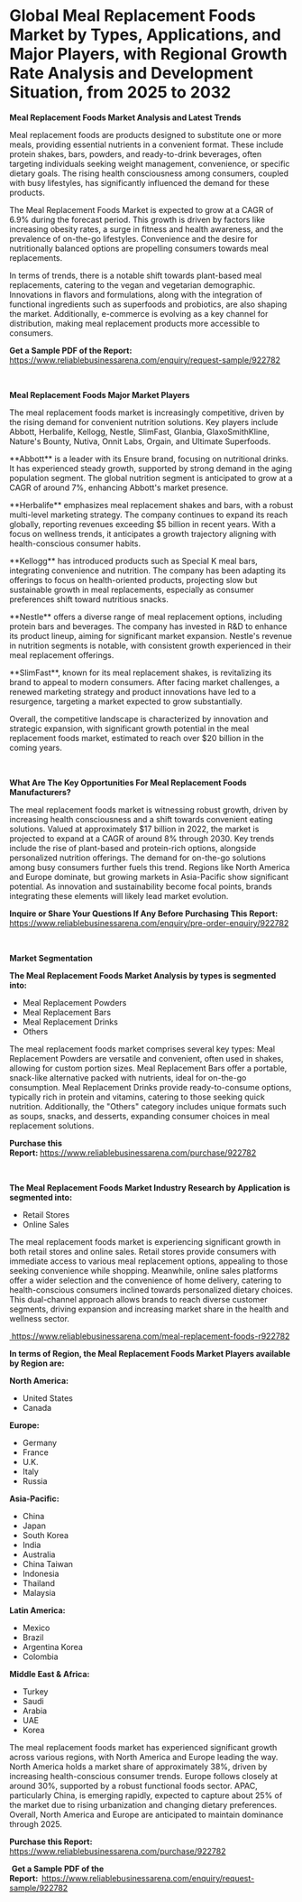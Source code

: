 <p><h1>Global Meal Replacement Foods Market by Types, Applications, and Major Players, with Regional Growth Rate Analysis and Development Situation, from 2025 to 2032</h1></p><p><strong>Meal Replacement Foods Market Analysis and Latest Trends</strong></p>
<p><p>Meal replacement foods are products designed to substitute one or more meals, providing essential nutrients in a convenient format. These include protein shakes, bars, powders, and ready-to-drink beverages, often targeting individuals seeking weight management, convenience, or specific dietary goals. The rising health consciousness among consumers, coupled with busy lifestyles, has significantly influenced the demand for these products.</p><p>The Meal Replacement Foods Market is expected to grow at a CAGR of 6.9% during the forecast period. This growth is driven by factors like increasing obesity rates, a surge in fitness and health awareness, and the prevalence of on-the-go lifestyles. Convenience and the desire for nutritionally balanced options are propelling consumers towards meal replacements. </p><p>In terms of trends, there is a notable shift towards plant-based meal replacements, catering to the vegan and vegetarian demographic. Innovations in flavors and formulations, along with the integration of functional ingredients such as superfoods and probiotics, are also shaping the market. Additionally, e-commerce is evolving as a key channel for distribution, making meal replacement products more accessible to consumers.</p></p>
<p><strong>Get a Sample PDF of the Report:&nbsp;</strong> <a href="https://www.reliablebusinessarena.com/enquiry/request-sample/922782?utm_campaign=3646&utm_medium=2&utm_source=Github&utm_content=ia&utm_term=16042025&utm_id=meal-replacement-foods">https://www.reliablebusinessarena.com/enquiry/request-sample/922782</a></p>
<p>&nbsp;</p>
<p><strong>Meal Replacement Foods Major Market Players</strong></p>
<p><p>The meal replacement foods market is increasingly competitive, driven by the rising demand for convenient nutrition solutions. Key players include Abbott, Herbalife, Kellogg, Nestle, SlimFast, Glanbia, GlaxoSmithKline, Nature's Bounty, Nutiva, Onnit Labs, Orgain, and Ultimate Superfoods.</p><p>**Abbott** is a leader with its Ensure brand, focusing on nutritional drinks. It has experienced steady growth, supported by strong demand in the aging population segment. The global nutrition segment is anticipated to grow at a CAGR of around 7%, enhancing Abbott's market presence.</p><p>**Herbalife** emphasizes meal replacement shakes and bars, with a robust multi-level marketing strategy. The company continues to expand its reach globally, reporting revenues exceeding $5 billion in recent years. With a focus on wellness trends, it anticipates a growth trajectory aligning with health-conscious consumer habits.</p><p>**Kellogg** has introduced products such as Special K meal bars, integrating convenience and nutrition. The company has been adapting its offerings to focus on health-oriented products, projecting slow but sustainable growth in meal replacements, especially as consumer preferences shift toward nutritious snacks.</p><p>**Nestle** offers a diverse range of meal replacement options, including protein bars and beverages. The company has invested in R&D to enhance its product lineup, aiming for significant market expansion. Nestle's revenue in nutrition segments is notable, with consistent growth experienced in their meal replacement offerings.</p><p>**SlimFast**, known for its meal replacement shakes, is revitalizing its brand to appeal to modern consumers. After facing market challenges, a renewed marketing strategy and product innovations have led to a resurgence, targeting a market expected to grow substantially.</p><p>Overall, the competitive landscape is characterized by innovation and strategic expansion, with significant growth potential in the meal replacement foods market, estimated to reach over $20 billion in the coming years.</p></p>
<p>&nbsp;</p>
<p><strong>What Are The Key Opportunities For Meal Replacement Foods Manufacturers?</strong></p>
<p><p>The meal replacement foods market is witnessing robust growth, driven by increasing health consciousness and a shift towards convenient eating solutions. Valued at approximately $17 billion in 2022, the market is projected to expand at a CAGR of around 8% through 2030. Key trends include the rise of plant-based and protein-rich options, alongside personalized nutrition offerings. The demand for on-the-go solutions among busy consumers further fuels this trend. Regions like North America and Europe dominate, but growing markets in Asia-Pacific show significant potential. As innovation and sustainability become focal points, brands integrating these elements will likely lead market evolution.</p></p>
<p><strong>Inquire or Share Your Questions If Any Before Purchasing This Report:</strong> <a href="https://www.reliablebusinessarena.com/enquiry/pre-order-enquiry/922782?utm_campaign=3646&utm_medium=2&utm_source=Github&utm_content=ia&utm_term=16042025&utm_id=meal-replacement-foods">https://www.reliablebusinessarena.com/enquiry/pre-order-enquiry/922782</a></p>
<p>&nbsp;</p>
<p><strong>Market Segmentation</strong></p>
<p><strong>The Meal Replacement Foods Market Analysis by types is segmented into:</strong></p>
<p><ul><li>Meal Replacement Powders</li><li>Meal Replacement Bars</li><li>Meal Replacement Drinks</li><li>Others</li></ul></p>
<p><p>The meal replacement foods market comprises several key types: Meal Replacement Powders are versatile and convenient, often used in shakes, allowing for custom portion sizes. Meal Replacement Bars offer a portable, snack-like alternative packed with nutrients, ideal for on-the-go consumption. Meal Replacement Drinks provide ready-to-consume options, typically rich in protein and vitamins, catering to those seeking quick nutrition. Additionally, the "Others" category includes unique formats such as soups, snacks, and desserts, expanding consumer choices in meal replacement solutions.</p></p>
<p><strong>Purchase this Report:&nbsp;</strong><a href="https://www.reliablebusinessarena.com/purchase/922782?utm_campaign=3646&utm_medium=2&utm_source=Github&utm_content=ia&utm_term=16042025&utm_id=meal-replacement-foods">https://www.reliablebusinessarena.com/purchase/922782</a></p>
<p>&nbsp;</p>
<p><strong>The Meal Replacement Foods Market Industry Research by Application is segmented into:</strong></p>
<p><ul><li>Retail Stores</li><li>Online Sales</li></ul></p>
<p><p>The meal replacement foods market is experiencing significant growth in both retail stores and online sales. Retail stores provide consumers with immediate access to various meal replacement options, appealing to those seeking convenience while shopping. Meanwhile, online sales platforms offer a wider selection and the convenience of home delivery, catering to health-conscious consumers inclined towards personalized dietary choices. This dual-channel approach allows brands to reach diverse customer segments, driving expansion and increasing market share in the health and wellness sector.</p></p>
<p><a href="https://www.reliablebusinessarena.com/meal-replacement-foods-r922782?utm_campaign=3646&utm_medium=2&utm_source=Github&utm_content=ia&utm_term=16042025&utm_id=meal-replacement-foods">&nbsp;https://www.reliablebusinessarena.com/meal-replacement-foods-r922782</a></p>
<p><strong>In terms of Region, the Meal Replacement Foods Market Players available by Region are:</strong></p>
<p>
    <p> <strong> North America: </strong>
        <ul>
            <li>United States</li>
            <li>Canada</li>
        </ul>
        </p> 
    <p> <strong> Europe: </strong>
        <ul>
            <li>Germany</li>
            <li>France</li>
            <li>U.K.</li>
            <li>Italy</li>
            <li>Russia</li>
        </ul>
        </p> 
    <p> <strong> Asia-Pacific: </strong>
        <ul>
            <li>China</li>
            <li>Japan</li>
            <li>South Korea</li>
            <li>India</li>
            <li>Australia</li>
            <li>China Taiwan</li>
            <li>Indonesia</li>
            <li>Thailand</li>
            <li>Malaysia</li>
        </ul>
        </p> 
    <p> <strong> Latin America: </strong>
        <ul>
            <li>Mexico</li>
            <li>Brazil</li>
            <li>Argentina Korea</li>
            <li>Colombia</li>
        </ul>
        </p> 
    <p> <strong> Middle East & Africa: </strong>
        <ul>
            <li>Turkey</li>
            <li>Saudi</li>
            <li>Arabia</li>
            <li>UAE</li>
            <li>Korea</li>
        </ul>
    </p>
    </p>
<p><p>The meal replacement foods market has experienced significant growth across various regions, with North America and Europe leading the way. North America holds a market share of approximately 38%, driven by increasing health-conscious consumer trends. Europe follows closely at around 30%, supported by a robust functional foods sector. APAC, particularly China, is emerging rapidly, expected to capture about 25% of the market due to rising urbanization and changing dietary preferences. Overall, North America and Europe are anticipated to maintain dominance through 2025.</p></p>
<p><strong>Purchase this Report: </strong><a href="https://www.reliablebusinessarena.com/purchase/922782?utm_campaign=3646&utm_medium=2&utm_source=Github&utm_content=ia&utm_term=16042025&utm_id=meal-replacement-foods">https://www.reliablebusinessarena.com/purchase/922782</a></p>
<p>&nbsp;<strong>Get a Sample PDF of the Report:&nbsp;&nbsp;</strong><a href="https://www.reliablebusinessarena.com/enquiry/request-sample/922782?utm_campaign=3646&utm_medium=2&utm_source=Github&utm_content=ia&utm_term=16042025&utm_id=meal-replacement-foods">https://www.reliablebusinessarena.com/enquiry/request-sample/922782</a></p>
<p><strong></strong></p>
<p><p></p><p></p><p></p></p>